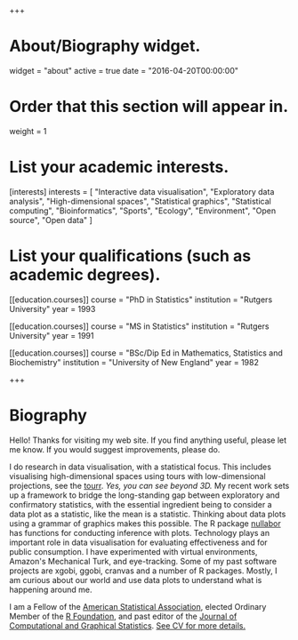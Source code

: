 +++
# About/Biography widget.
widget = "about"
active = true
date = "2016-04-20T00:00:00"

# Order that this section will appear in.
weight = 1

# List your academic interests.
[interests]
  interests = [
    "Interactive data visualisation",
    "Exploratory data analysis",
    "High-dimensional spaces",
    "Statistical graphics",
    "Statistical computing",
    "Bioinformatics",
    "Sports",
    "Ecology",
    "Environment",
    "Open source",
    "Open data"
  ]

# List your qualifications (such as academic degrees).
[[education.courses]]
  course = "PhD in Statistics"
  institution = "Rutgers University"
  year = 1993

[[education.courses]]
  course = "MS in Statistics"
  institution = "Rutgers University"
  year = 1991

[[education.courses]]
  course = "BSc/Dip Ed in Mathematics, Statistics and Biochemistry"
  institution = "University of New England"
  year = 1982
 
+++

# Biography

Hello! Thanks for visiting my web site. If you find anything useful, please let me know. If you would suggest improvements, please do.

I do research in data visualisation, with a statistical focus. This includes visualising high-dimensional spaces using tours with low-dimensional projections, see the [tourr](https://github.com/ggobi/tourr). *Yes, you can see beyond 3D.*  My recent work sets up a framework to bridge the long-standing gap between exploratory and confirmatory statistics, with the essential ingredient being to consider a data plot as a statistic, like the mean is a statistic. Thinking about data plots using a grammar of graphics makes this possible. The R package [nullabor](http://dicook.github.io/nullabor/) has functions for conducting inference with plots. Technology plays an important role in data visualisation for evaluating effectiveness and for public consumption. I have experimented with virtual environments, Amazon's Mechanical Turk, and eye-tracking. Some of my past software projects are xgobi, ggobi, cranvas and a number of R packages. Mostly, I am curious about our world and use data plots to understand what is happening around me.

I am a Fellow of the [American Statistical Association](https://www.amstat.org),  elected Ordinary Member of the [R Foundation](https://www.r-project.org/foundation/), and past editor of the [Journal of Computational and Graphical Statistics](http://amstat.tandfonline.com/toc/ucgs20/current).  [See CV for more details.](https://github.com/dicook/dicook.github.io/blob/blogdown/static/img/resume-18.pdf)
